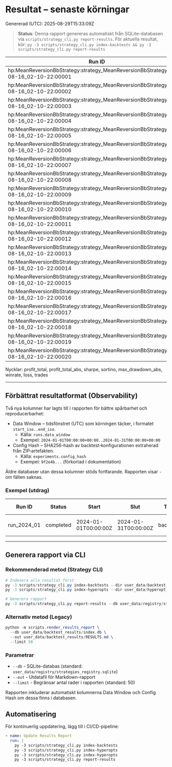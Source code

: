 # Resultat – senaste körningar

Genererad (UTC): 2025-08-29T15:33:09Z

> **Status**: Denna rapport genereras automatiskt från SQLite-databasen via `scripts/strategy_cli.py report-results`. 
> För aktuella resultat, kör: `py -3 scripts/strategy_cli.py index-backtests && py -3 scripts/strategy_cli.py report-results`

| Run ID | Status | Start | Slut | Typ | profit_total | profit_total_abs | sharpe | sortino | max_dd_abs | winrate | loss | trades |
|---|---|---|---|---|---:|---:|---:|---:|---:|---:|---:|---:|
| hp:MeanReversionBbStrategy:strategy_MeanReversionBbStrategy_2025-08-16_02-10-22:00001 | completed | 2025-08-16T02:13:13.662791+00:00 | 2025-08-16T02:13:13.662791+00:00 | hyperopt | - | - | - | - | - | - | 5.70631 | 1789 |
| hp:MeanReversionBbStrategy:strategy_MeanReversionBbStrategy_2025-08-16_02-10-22:00002 | completed | 2025-08-16T02:13:13.662791+00:00 | 2025-08-16T02:13:13.662791+00:00 | hyperopt | - | - | - | - | - | - | 9.90326 | 3669 |
| hp:MeanReversionBbStrategy:strategy_MeanReversionBbStrategy_2025-08-16_02-10-22:00003 | completed | 2025-08-16T02:13:13.662791+00:00 | 2025-08-16T02:13:13.662791+00:00 | hyperopt | - | - | - | - | - | - | 5.72702 | 1781 |
| hp:MeanReversionBbStrategy:strategy_MeanReversionBbStrategy_2025-08-16_02-10-22:00004 | completed | 2025-08-16T02:13:13.662791+00:00 | 2025-08-16T02:13:13.662791+00:00 | hyperopt | - | - | - | - | - | - | 9.15706 | 3327 |
| hp:MeanReversionBbStrategy:strategy_MeanReversionBbStrategy_2025-08-16_02-10-22:00005 | completed | 2025-08-16T02:13:13.662791+00:00 | 2025-08-16T02:13:13.662791+00:00 | hyperopt | - | - | - | - | - | - | 7.83738 | 2976 |
| hp:MeanReversionBbStrategy:strategy_MeanReversionBbStrategy_2025-08-16_02-10-22:00006 | completed | 2025-08-16T02:13:13.662791+00:00 | 2025-08-16T02:13:13.662791+00:00 | hyperopt | - | - | - | - | - | - | 10.1541 | 3837 |
| hp:MeanReversionBbStrategy:strategy_MeanReversionBbStrategy_2025-08-16_02-10-22:00007 | completed | 2025-08-16T02:13:13.662791+00:00 | 2025-08-16T02:13:13.662791+00:00 | hyperopt | - | - | - | - | - | - | 11.8322 | 4506 |
| hp:MeanReversionBbStrategy:strategy_MeanReversionBbStrategy_2025-08-16_02-10-22:00008 | completed | 2025-08-16T02:13:13.662791+00:00 | 2025-08-16T02:13:13.662791+00:00 | hyperopt | - | - | - | - | - | - | 8.00129 | 1841 |
| hp:MeanReversionBbStrategy:strategy_MeanReversionBbStrategy_2025-08-16_02-10-22:00009 | completed | 2025-08-16T02:13:13.662791+00:00 | 2025-08-16T02:13:13.662791+00:00 | hyperopt | - | - | - | - | - | - | 13.8911 | 5839 |
| hp:MeanReversionBbStrategy:strategy_MeanReversionBbStrategy_2025-08-16_02-10-22:00010 | completed | 2025-08-16T02:13:13.662791+00:00 | 2025-08-16T02:13:13.662791+00:00 | hyperopt | - | - | - | - | - | - | 6.05396 | 1730 |
| hp:MeanReversionBbStrategy:strategy_MeanReversionBbStrategy_2025-08-16_02-10-22:00011 | completed | 2025-08-16T02:13:13.662791+00:00 | 2025-08-16T02:13:13.662791+00:00 | hyperopt | - | - | - | - | - | - | 14.2276 | 5572 |
| hp:MeanReversionBbStrategy:strategy_MeanReversionBbStrategy_2025-08-16_02-10-22:00012 | completed | 2025-08-16T02:13:13.662791+00:00 | 2025-08-16T02:13:13.662791+00:00 | hyperopt | - | - | - | - | - | - | 12.0999 | 4404 |
| hp:MeanReversionBbStrategy:strategy_MeanReversionBbStrategy_2025-08-16_02-10-22:00013 | completed | 2025-08-16T02:13:13.662791+00:00 | 2025-08-16T02:13:13.662791+00:00 | hyperopt | - | - | - | - | - | - | 6.17354 | 2015 |
| hp:MeanReversionBbStrategy:strategy_MeanReversionBbStrategy_2025-08-16_02-10-22:00014 | completed | 2025-08-16T02:13:13.662791+00:00 | 2025-08-16T02:13:13.662791+00:00 | hyperopt | - | - | - | - | - | - | 17.0186 | 6324 |
| hp:MeanReversionBbStrategy:strategy_MeanReversionBbStrategy_2025-08-16_02-10-22:00015 | completed | 2025-08-16T02:13:13.662791+00:00 | 2025-08-16T02:13:13.662791+00:00 | hyperopt | - | - | - | - | - | - | 11.257 | 4346 |
| hp:MeanReversionBbStrategy:strategy_MeanReversionBbStrategy_2025-08-16_02-10-22:00016 | completed | 2025-08-16T02:13:13.662791+00:00 | 2025-08-16T02:13:13.662791+00:00 | hyperopt | - | - | - | - | - | - | 13.665 | 5336 |
| hp:MeanReversionBbStrategy:strategy_MeanReversionBbStrategy_2025-08-16_02-10-22:00017 | completed | 2025-08-16T02:13:13.662791+00:00 | 2025-08-16T02:13:13.662791+00:00 | hyperopt | - | - | - | - | - | - | 8.20827 | 2073 |
| hp:MeanReversionBbStrategy:strategy_MeanReversionBbStrategy_2025-08-16_02-10-22:00018 | completed | 2025-08-16T02:13:13.662791+00:00 | 2025-08-16T02:13:13.662791+00:00 | hyperopt | - | - | - | - | - | - | 5.84813 | 1805 |
| hp:MeanReversionBbStrategy:strategy_MeanReversionBbStrategy_2025-08-16_02-10-22:00019 | completed | 2025-08-16T02:13:13.662791+00:00 | 2025-08-16T02:13:13.662791+00:00 | hyperopt | - | - | - | - | - | - | 8.49469 | 3180 |
| hp:MeanReversionBbStrategy:strategy_MeanReversionBbStrategy_2025-08-16_02-10-22:00020 | completed | 2025-08-16T02:13:13.662791+00:00 | 2025-08-16T02:13:13.662791+00:00 | hyperopt | - | - | - | - | - | - | 7.87791 | 3034 |

Nycklar: profit_total, profit_total_abs, sharpe, sortino, max_drawdown_abs, winrate, loss, trades

---

## Förbättrat resultatformat (Observability)

Två nya kolumner har lagts till i rapporten för bättre spårbarhet och reproducerbarhet:

- Data Window – tidsfönstret (UTC) som körningen täcker, i formatet `start_iso..end_iso`.
  - Källa: `runs.data_window`
  - Exempel: `2024-01-01T00:00:00+00:00..2024-01-31T00:00:00+00:00`
- Config Hash – SHA256-hash av backtest‑konfigurationen extraherad från ZIP‑artefakten.
  - Källa: `experiments.config_hash`
  - Exempel: `9f2e4b...` (förkortad i dokumentation)

Äldre databaser utan dessa kolumner stöds fortfarande. Rapporten visar `-` om fälten saknas.

### Exempel (utdrag)

| Run ID | Status | Start | Slut | Typ | Data Window | Config Hash | profit_total | profit_total_abs | sharpe | sortino | max_dd_abs | winrate | loss | trades |
|---|---|---|---|---|---|---|---:|---:|---:|---:|---:|---:|---:|---:|
| run_2024_01 | completed | 2024-01-01T00:00:00Z | 2024-01-31T00:00:00Z | backtest | 2024-01-01T00:00:00+00:00..2024-01-31T00:00:00+00:00 | 9f2e4b... | 0.12345679 | 123.45678912 | 1.2345 | 2.3456 | 5.12345679 | 0.6543 | - | 100 |

---

## Generera rapport via CLI

### Rekommenderad metod (Strategy CLI)

```powershell
# Indexera alla resultat först
py -3 scripts/strategy_cli.py index-backtests --dir user_data/backtest_results
py -3 scripts/strategy_cli.py index-hyperopts --dir user_data/hyperopt_results

# Generera rapport
py -3 scripts/strategy_cli.py report-results --db user_data/registry/strategies_registry.sqlite --out docs/RESULTS.md
```

### Alternativ metod (Legacy)

```powershell
python -m scripts.render_results_report \
  --db user_data/backtest_results/index.db \
  --out user_data/backtest_results/RESULTS.md \
  --limit 50
```

### Parametrar

- `--db` - SQLite-databas (standard: `user_data/registry/strategies_registry.sqlite`)
- `--out` - Utdatafil för Markdown-rapport
- `--limit` - Begränsar antal rader i rapporten (standard: 50)

Rapporten inkluderar automatiskt kolumnerna Data Window och Config Hash om dessa finns i databasen.

## Automatisering

För kontinuerlig uppdatering, lägg till i CI/CD-pipeline:

```yaml
- name: Update Results Report
  run: |
    py -3 scripts/strategy_cli.py index-backtests
    py -3 scripts/strategy_cli.py index-hyperopts
    py -3 scripts/strategy_cli.py index-hyperopts  
    py -3 scripts/strategy_cli.py report-results
```
